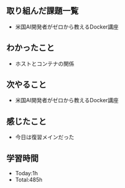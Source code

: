 ## 取り組んだ課題一覧
- 米国AI開発者がゼロから教えるDocker講座
## わかったこと
- ホストとコンテナの関係
## 次やること
- 米国AI開発者がゼロから教えるDocker講座
## 感じたこと
- 今日は復習メインだった
## 学習時間
- Today:1h
- Total:485h
